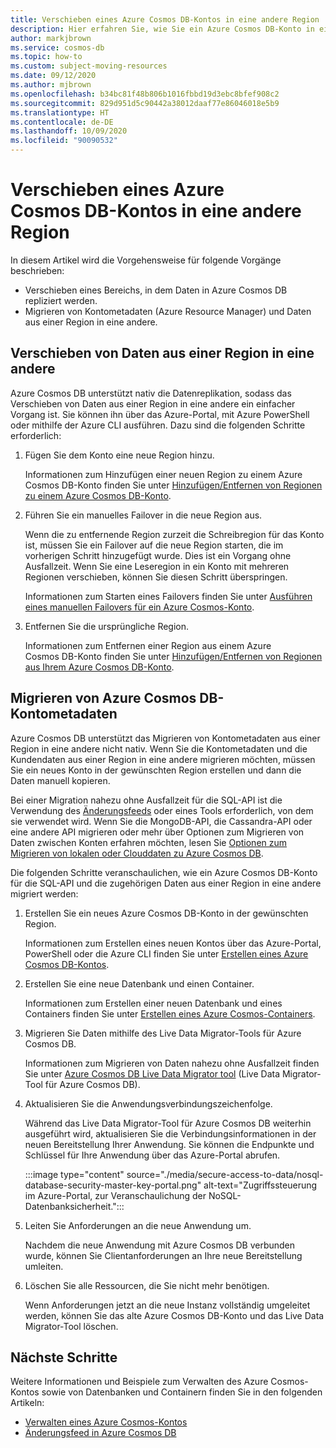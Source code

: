 ```yaml
---
title: Verschieben eines Azure Cosmos DB-Kontos in eine andere Region
description: Hier erfahren Sie, wie Sie ein Azure Cosmos DB-Konto in eine andere Region verschieben.
author: markjbrown
ms.service: cosmos-db
ms.topic: how-to
ms.custom: subject-moving-resources
ms.date: 09/12/2020
ms.author: mjbrown
ms.openlocfilehash: b34bc81f48b806b1016fbbd19d3ebc8bfef908c2
ms.sourcegitcommit: 829d951d5c90442a38012daaf77e86046018e5b9
ms.translationtype: HT
ms.contentlocale: de-DE
ms.lasthandoff: 10/09/2020
ms.locfileid: "90090532"
---
```

# <a name="move-an-azure-cosmos-db-account-to-another-region"></a>Verschieben eines Azure Cosmos DB-Kontos in eine andere Region

In diesem Artikel wird die Vorgehensweise für folgende Vorgänge beschrieben:

- Verschieben eines Bereichs, in dem Daten in Azure Cosmos DB repliziert werden.
- Migrieren von Kontometadaten (Azure Resource Manager) und Daten aus einer Region in eine andere.

## <a name="move-data-from-one-region-to-another"></a>Verschieben von Daten aus einer Region in eine andere

Azure Cosmos DB unterstützt nativ die Datenreplikation, sodass das Verschieben von Daten aus einer Region in eine andere ein einfacher Vorgang ist. Sie können ihn über das Azure-Portal, mit Azure PowerShell oder mithilfe der Azure CLI ausführen. Dazu sind die folgenden Schritte erforderlich:

1. Fügen Sie dem Konto eine neue Region hinzu.

    Informationen zum Hinzufügen einer neuen Region zu einem Azure Cosmos DB-Konto finden Sie unter [Hinzufügen/Entfernen von Regionen zu einem Azure Cosmos DB-Konto](how-to-manage-database-account.md#addremove-regions-from-your-database-account).

1. Führen Sie ein manuelles Failover in die neue Region aus.

    Wenn die zu entfernende Region zurzeit die Schreibregion für das Konto ist, müssen Sie ein Failover auf die neue Region starten, die im vorherigen Schritt hinzugefügt wurde. Dies ist ein Vorgang ohne Ausfallzeit. Wenn Sie eine Leseregion in ein Konto mit mehreren Regionen verschieben, können Sie diesen Schritt überspringen. 
    
    Informationen zum Starten eines Failovers finden Sie unter [Ausführen eines manuellen Failovers für ein Azure Cosmos-Konto](how-to-manage-database-account.md#manual-failover).

1. Entfernen Sie die ursprüngliche Region.

    Informationen zum Entfernen einer Region aus einem Azure Cosmos DB-Konto finden Sie unter [Hinzufügen/Entfernen von Regionen aus Ihrem Azure Cosmos DB-Konto](how-to-manage-database-account.md#addremove-regions-from-your-database-account).

## <a name="migrate-azure-cosmos-db-account-metadata"></a>Migrieren von Azure Cosmos DB-Kontometadaten

Azure Cosmos DB unterstützt das Migrieren von Kontometadaten aus einer Region in eine andere nicht nativ. Wenn Sie die Kontometadaten und die Kundendaten aus einer Region in eine andere migrieren möchten, müssen Sie ein neues Konto in der gewünschten Region erstellen und dann die Daten manuell kopieren. 

Bei einer Migration nahezu ohne Ausfallzeit für die SQL-API ist die Verwendung des [Änderungsfeeds](change-feed.md) oder eines Tools erforderlich, von dem sie verwendet wird. Wenn Sie die MongoDB-API, die Cassandra-API oder eine andere API migrieren oder mehr über Optionen zum Migrieren von Daten zwischen Konten erfahren möchten, lesen Sie [Optionen zum Migrieren von lokalen oder Clouddaten zu Azure Cosmos DB](cosmosdb-migrationchoices.md). 

Die folgenden Schritte veranschaulichen, wie ein Azure Cosmos DB-Konto für die SQL-API und die zugehörigen Daten aus einer Region in eine andere migriert werden:

1. Erstellen Sie ein neues Azure Cosmos DB-Konto in der gewünschten Region.

    Informationen zum Erstellen eines neuen Kontos über das Azure-Portal, PowerShell oder die Azure CLI finden Sie unter [Erstellen eines Azure Cosmos DB-Kontos](how-to-manage-database-account.md#create-an-account).

1. Erstellen Sie eine neue Datenbank und einen Container.

    Informationen zum Erstellen einer neuen Datenbank und eines Containers finden Sie unter [Erstellen eines Azure Cosmos-Containers](how-to-create-container.md).

1. Migrieren Sie Daten mithilfe des Live Data Migrator-Tools für Azure Cosmos DB.

    Informationen zum Migrieren von Daten nahezu ohne Ausfallzeit finden Sie unter [Azure Cosmos DB Live Data Migrator tool](https://github.com/Azure-Samples/azure-cosmosdb-live-data-migrator) (Live Data Migrator-Tool für Azure Cosmos DB).

1. Aktualisieren Sie die Anwendungsverbindungszeichenfolge.

    Während das Live Data Migrator-Tool für Azure Cosmos DB weiterhin ausgeführt wird, aktualisieren Sie die Verbindungsinformationen in der neuen Bereitstellung Ihrer Anwendung. Sie können die Endpunkte und Schlüssel für Ihre Anwendung über das Azure-Portal abrufen.

    :::image type="content" source="./media/secure-access-to-data/nosql-database-security-master-key-portal.png" alt-text="Zugriffssteuerung im Azure-Portal, zur Veranschaulichung der NoSQL-Datenbanksicherheit.":::

1. Leiten Sie Anforderungen an die neue Anwendung um.

    Nachdem die neue Anwendung mit Azure Cosmos DB verbunden wurde, können Sie Clientanforderungen an Ihre neue Bereitstellung umleiten.

1. Löschen Sie alle Ressourcen, die Sie nicht mehr benötigen.

    Wenn Anforderungen jetzt an die neue Instanz vollständig umgeleitet werden, können Sie das alte Azure Cosmos DB-Konto und das Live Data Migrator-Tool löschen.

## <a name="next-steps"></a>Nächste Schritte

Weitere Informationen und Beispiele zum Verwalten des Azure Cosmos-Kontos sowie von Datenbanken und Containern finden Sie in den folgenden Artikeln:

* [Verwalten eines Azure Cosmos-Kontos](how-to-manage-database-account.md)
* [Änderungsfeed in Azure Cosmos DB](change-feed.md)
